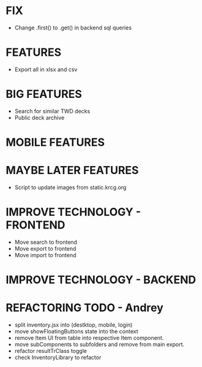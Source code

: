 # FIX
- Change .first() to .get() in backend sql queries

# FEATURES
- Export all in xlsx and csv

# BIG FEATURES
- Search for similar TWD decks
- Public deck archive

# MOBILE FEATURES

# MAYBE LATER FEATURES
- Script to update images from static.krcg.org

# IMPROVE TECHNOLOGY - FRONTEND
- Move search to frontend
- Move export to frontend
- Move import to frontend

# IMPROVE TECHNOLOGY - BACKEND

# REFACTORING TODO - Andrey
- split inventory.jsx into (destktop, mobile, login)
- move showFloatingButtons state into the context
- remove Item UI from table into respective Item component.
- move subComponents to subfolders and remove from main export.
- refactor resultTrClass toggle
- check InventoryLibrary to refactor
